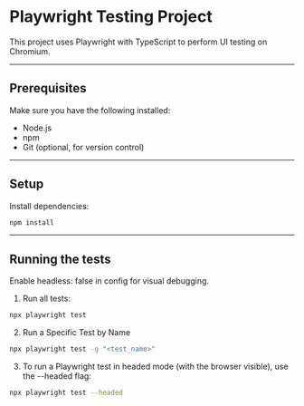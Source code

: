 # Playwright Testing Project
This project uses Playwright with TypeScript to perform UI testing on Chromium. 

---
## Prerequisites
Make sure you have the following installed:

- Node.js
- npm
- Git (optional, for version control)

---
## Setup
Install dependencies:

```bash
npm install
```
---
## Running the tests
Enable headless: false in config for visual debugging.

1. Run all tests:

```bash
npx playwright test
```

2. Run a Specific Test by Name

```bash
npx playwright test -g "<test_name>"
```

3. To run a Playwright test in headed mode (with the browser visible), use the --headed flag:

```bash
npx playwright test --headed
```
